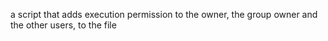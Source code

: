  a script that adds execution permission to the owner, the group owner and the other users, to the file 

